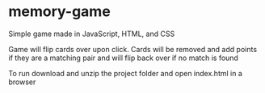 # memory-game
Simple game made in JavaScript, HTML, and CSS

Game will flip cards over upon click. Cards will be removed and add points if they are a matching pair and will flip back over if no match is found

To run download and unzip the project folder and open index.html in a browser
